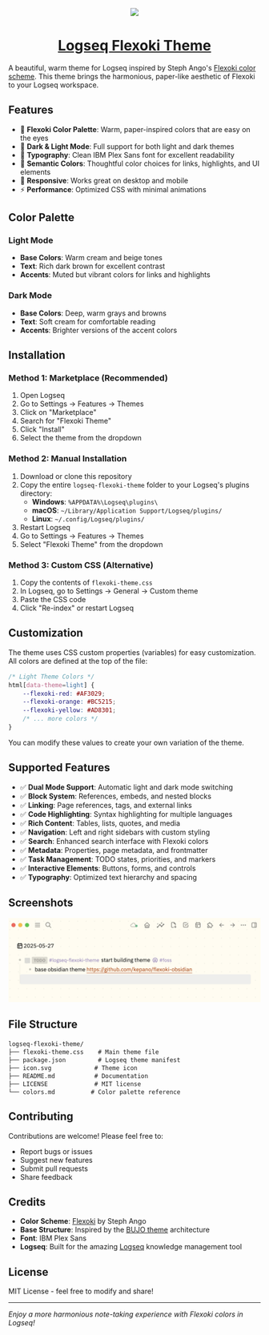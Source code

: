 <p align="center">
  <a href="https://github.com/avelino/flexoki-logseq">
    <picture>
      <source media="(prefers-color-scheme: dark)" srcset="https://github.com/moclojer/moclojer/raw/main/icon.svg">
      <img src="https://github.com/moclojer/moclojer/raw/main/icon.svg" height="128">
    </picture>
    <h1 align="center">Logseq Flexoki Theme</h1>
  </a>
</p>

A beautiful, warm theme for Logseq inspired by Steph Ango's [Flexoki color scheme](https://stephango.com/flexoki). This theme brings the harmonious, paper-like aesthetic of Flexoki to your Logseq workspace.

## Features

- 🎨 **Flexoki Color Palette**: Warm, paper-inspired colors that are easy on the eyes
- 🌙 **Dark & Light Mode**: Full support for both light and dark themes
- 📝 **Typography**: Clean IBM Plex Sans font for excellent readability
- 🎯 **Semantic Colors**: Thoughtful color choices for links, highlights, and UI elements
- 📱 **Responsive**: Works great on desktop and mobile
- ⚡ **Performance**: Optimized CSS with minimal animations

## Color Palette

### Light Mode
- **Base Colors**: Warm cream and beige tones
- **Text**: Rich dark brown for excellent contrast
- **Accents**: Muted but vibrant colors for links and highlights

### Dark Mode
- **Base Colors**: Deep, warm grays and browns
- **Text**: Soft cream for comfortable reading
- **Accents**: Brighter versions of the accent colors

## Installation

### Method 1: Marketplace (Recommended)
1. Open Logseq
2. Go to Settings → Features → Themes
3. Click on "Marketplace"
4. Search for "Flexoki Theme"
5. Click "Install"
6. Select the theme from the dropdown

### Method 2: Manual Installation
1. Download or clone this repository
2. Copy the entire `logseq-flexoki-theme` folder to your Logseq's plugins directory:
   - **Windows**: `%APPDATA%\Logseq\plugins\`
   - **macOS**: `~/Library/Application Support/Logseq/plugins/`
   - **Linux**: `~/.config/Logseq/plugins/`
3. Restart Logseq
4. Go to Settings → Features → Themes
5. Select "Flexoki Theme" from the dropdown

### Method 3: Custom CSS (Alternative)
1. Copy the contents of `flexoki-theme.css`
2. In Logseq, go to Settings → General → Custom theme
3. Paste the CSS code
4. Click "Re-index" or restart Logseq

## Customization

The theme uses CSS custom properties (variables) for easy customization. All colors are defined at the top of the file:

```css
/* Light Theme Colors */
html[data-theme=light] {
    --flexoki-red: #AF3029;
    --flexoki-orange: #BC5215;
    --flexoki-yellow: #AD8301;
    /* ... more colors */
}
```

You can modify these values to create your own variation of the theme.

## Supported Features

- ✅ **Dual Mode Support**: Automatic light and dark mode switching
- ✅ **Block System**: References, embeds, and nested blocks
- ✅ **Linking**: Page references, tags, and external links
- ✅ **Code Highlighting**: Syntax highlighting for multiple languages
- ✅ **Rich Content**: Tables, lists, quotes, and media
- ✅ **Navigation**: Left and right sidebars with custom styling
- ✅ **Search**: Enhanced search interface with Flexoki colors
- ✅ **Metadata**: Properties, page metadata, and frontmatter
- ✅ **Task Management**: TODO states, priorities, and markers
- ✅ **Interactive Elements**: Buttons, forms, and controls
- ✅ **Typography**: Optimized text hierarchy and spacing

## Screenshots

![Flexoki Theme Screenshot](./flexoki-theme.png)

## File Structure

```
logseq-flexoki-theme/
├── flexoki-theme.css    # Main theme file
├── package.json         # Logseq theme manifest
├── icon.svg            # Theme icon
├── README.md           # Documentation
├── LICENSE             # MIT license
└── colors.md          # Color palette reference
```

## Contributing

Contributions are welcome! Please feel free to:
- Report bugs or issues
- Suggest new features
- Submit pull requests
- Share feedback

## Credits

- **Color Scheme**: [Flexoki](https://stephango.com/flexoki) by Steph Ango
- **Base Structure**: Inspired by the [BUJO theme](https://github.com/stdword/logseq-bujo-theme) architecture
- **Font**: IBM Plex Sans
- **Logseq**: Built for the amazing [Logseq](https://logseq.com/) knowledge management tool

## License

MIT License - feel free to modify and share!

---

*Enjoy a more harmonious note-taking experience with Flexoki colors in Logseq!*
